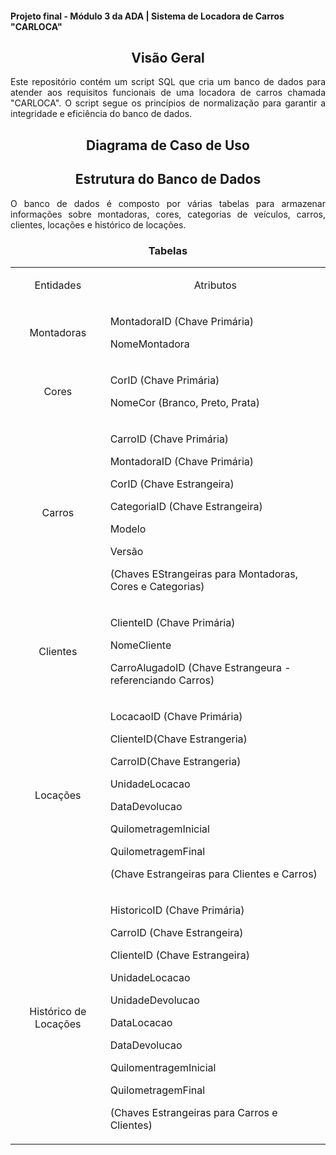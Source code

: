 #### Projeto final - Módulo 3 da ADA | Sistema de Locadora de Carros "CARLOCA"

<div align="center"> 
<h2>
Visão Geral
</h2>
</div>
<div align="justify">
<p> Este repositório contém um script SQL que cria um banco de dados para atender aos requisitos funcionais de uma locadora de carros chamada "CARLOCA". O script segue os princípios de normalização para garantir a integridade e eficiência do banco de dados. </p>

<div align="center"> 
<h2>
Diagrama de Caso de Uso
</h2>
    

<div align="center"> 
<h2>
Estrutura do Banco de Dados
</h2>
</div>
<div align="justify">
<p> O banco de dados é composto por várias tabelas para armazenar informações sobre montadoras, cores, categorias de veículos, carros, clientes, locações e histórico de locações.</p>
</div>

<div align="center">
  <h3>
    Tabelas
  </h3>
</div>

<table align="center">
  <tr>
    <td align="center">
      <p>Entidades</p>
    </td>
    <td align="center">
      <p>Atributos</p>
    </td>
  </tr>
   <tr>
    <td align="center">
      <p>Montadoras</p>
    </td>
    <td>
      <p>
       MontadoraID (Chave Primária)
      </p>
      <p>
        NomeMontadora
      </p>
    </td>
  </tr>
    
  <tr>
    <td align="center">
      <p>Cores</p>
    </td>
    <td>
      <p>
        CorID (Chave Primária)
      </p>
      <p>
        NomeCor (Branco, Preto, Prata)
      </p>
    </td>
  </tr>
   <tr>
    <td align="center">
      <p>Carros</p>
    </td>
    <td>
      <p>
        CarroID (Chave Primária)
      </p>
      <p>
        MontadoraID (Chave Primária)
      </p>
      <p>
        CorID (Chave Estrangeira)
      </p>
      <p>CategoriaID (Chave Estrangeira)
      </p>
      <p>
        Modelo
      </p>
      <p>
        Versão
      </p>
      <p> (Chaves EStrangeiras para Montadoras, Cores e Categorias)</p>
    </td>
  </tr>
   <td align="center">
      <p>Clientes</p>
    </td>
    <td>
      <p>
        ClienteID (Chave Primária)
      </p>
      <p>
        NomeCliente
      </p>
      <p>
        CarroAlugadoID (Chave Estrangeura - referenciando Carros)
      </p>
    </td>
</tr>
  <td align="center">
      <p>Locações</p>
    </td>
    <td>
      <p>
        LocacaoID (Chave Primária)
      </p>
      <p>
        ClienteID(Chave Estrangeria)
      </p>
       <p>
        CarroID(Chave Estrangeria)
      </p>
      <p>
        UnidadeLocacao
      </p>
      <p>
        DataDevolucao
      </p>
      <p>
        QuilometragemInicial
      </p>
      <p>
        QuilometragemFinal
      </p>
      <p>
        (Chave Estrangeiras para Clientes e Carros)
      </p>
    </td>
  </tr>
  <td align="center">
      <p>Histórico de Locações</p>
    </td>
    <td>
      <p>
        HistoricoID (Chave Primária)
      </p>
      <p>
        CarroID (Chave Estrangeira)
      </p>
      <p>
        ClienteID (Chave Estrangeira)
      </p>
      <p>
        UnidadeLocacao
      </p>
      <p>
        UnidadeDevolucao
      </p>
      <p>
        DataLocacao
      </p>
      <p>
        DataDevolucao
      </p>
      <p>
        QuilomentragemInicial
      </p>
      <p>
        QuilometragemFinal
      </p>
      <p>
        (Chaves Estrangeiras para Carros e Clientes)
      </p>
</table>

